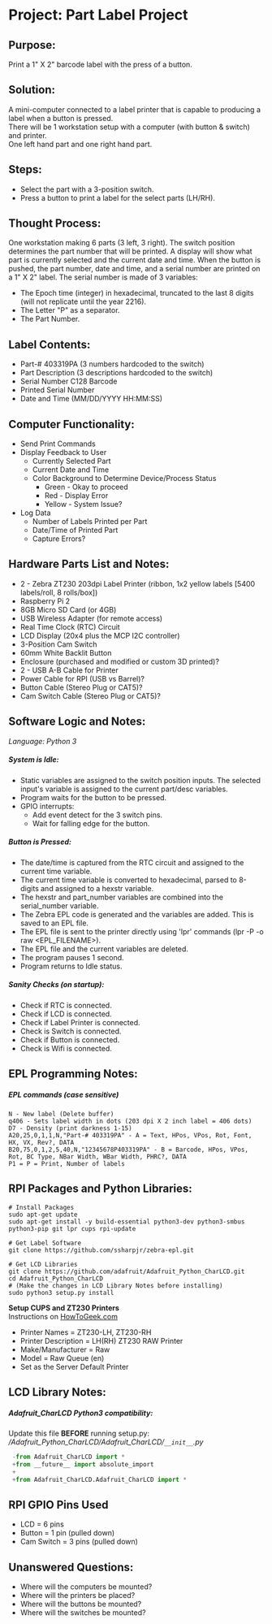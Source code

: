 # Project:  Part Label Project


## Purpose:
Print a 1" X 2" barcode label with the press of a button.


## Solution:
A mini-computer connected to a label printer that is capable to producing a label when a button is pressed.  
There will be 1 workstation setup with a computer (with button & switch) and printer.  
One left hand part and one right hand part.


## Steps:
- Select the part with a 3-position switch.
- Press a button to print a label for the select parts (LH/RH).


## Thought Process:
One workstation making 6 parts (3 left, 3 right).
The switch position determines the part number that will be printed.
A display will show what part is currently selected and the current date and time.
When the button is pushed, the part number, date and time, and a serial number are printed on a 1" X 2" label.
The serial number is made of 3 variables:
- The Epoch time (integer) in hexadecimal, truncated to the last 8 digits (will not replicate until the year 2216).
- The Letter "P" as a separator.
- The Part Number.


## Label Contents:
- Part-# 403319PA (3 numbers hardcoded to the switch)
- Part Description (3 descriptions hardcoded to the switch)
- Serial Number C128 Barcode
- Printed Serial Number
- Date and Time (MM/DD/YYYY HH:MM:SS)


## Computer Functionality:
- Send Print Commands
- Display Feedback to User
    + Currently Selected Part
    + Current Date and Time
    + Color Background to Determine Device/Process Status
        * Green - Okay to proceed
        * Red - Display Error
        * Yellow - System Issue?
- Log Data
    + Number of Labels Printed per Part
    + Date/Time of Printed Part
    + Capture Errors?


## Hardware Parts List and Notes:
- 2 - Zebra ZT230 203dpi Label Printer (ribbon, 1x2 yellow labels [5400 labels/roll, 8 rolls/box])
- Raspberry Pi 2
- 8GB Micro SD Card (or 4GB)
- USB Wireless Adapter (for remote access)
- Real Time Clock (RTC) Circuit
- LCD Display (20x4 plus the MCP I2C controller)
- 3-Position Cam Switch
- 60mm White Backlit Button
- Enclosure (purchased and modified or custom 3D printed)?
- 2 - USB A-B Cable for Printer
- Power Cable for RPI (USB vs Barrel)?
- Button Cable (Stereo Plug or CAT5)?
- Cam Switch Cable (Stereo Plug or CAT5)?


## Software Logic and Notes:
*Language: Python 3*

##### System is Idle:
- Static variables are assigned to the switch position inputs.  The selected input's variable is assigned to the current part/desc variables.
- Program waits for the button to be pressed.
- GPIO interrupts:
    + Add event detect for the 3 switch pins.
    + Wait for falling edge for the button.

##### Button is Pressed:
- The date/time is captured from the RTC circuit and assigned to the current time variable.
- The current time variable is converted to hexadecimal, parsed to 8-digits and assigned to a hexstr variable.
- The hexstr and part_number variables are combined into the serial_number variable.
- The Zebra EPL code is generated and the variables are added.  This is saved to an EPL file.
- The EPL file is sent to the printer directly using 'lpr' commands (lpr -P <PRINTER> -o raw <EPL_FILENAME>).
- The EPL file and the current variables are deleted.
- The program pauses 1 second.
- Program returns to Idle status.

##### Sanity Checks (on startup):
- Check if RTC is connected.
- Check if LCD is connected.
- Check if Label Printer is connected.
- Check is Switch is connected.
- Check if Button is connected.
- Check is Wifi is connected.


## EPL Programming Notes:
##### EPL commands (*case sensitive*)
    N - New label (Delete buffer)
    q406 - Sets label width in dots (203 dpi X 2 inch label = 406 dots)
    D7 - Density (print darkness 1-15)
    A20,25,0,1,1,N,"Part-# 403319PA" - A = Text, HPos, VPos, Rot, Font, HX, VX, Rev?, DATA
    B20,75,0,1,2,5,40,N,"12345678P403319PA" - B = Barcode, HPos, VPos, Rot, BC Type, NBar Width, WBar Width, PHRC?, DATA
    P1 = P = Print, Number of labels


## RPI Packages and Python Libraries:
```shell
# Install Packages
sudo apt-get update
sudo apt-get install -y build-essential python3-dev python3-smbus python3-pip git lpr cups rpi-update

# Get Label Software
git clone https://github.com/ssharpjr/zebra-epl.git

# Get LCD Libraries
git clone https://github.com/adafruit/Adafruit_Python_CharLCD.git
cd Adafruit_Python_CharLCD
# (Make the changes in LCD Library Notes before installing)
sudo python3 setup.py install
```
**Setup CUPS and ZT230 Printers**  
Instructions on 
[HowToGeek.com](http://www.howtogeek.com/169679/how-to-add-a-printer-to-your-raspberry-pi-or-other-linux-computer/)  
- Printer Names = ZT230-LH, ZT230-RH
- Printer Description = LH(RH) ZT230 RAW Printer
- Make/Manufacturer = Raw
- Model = Raw Queue (en)
- Set as the Server Default Printer

## LCD Library Notes:
##### Adafruit_CharLCD Python3 compatibility:
Update this file **BEFORE** running setup.py:  
*/Adafruit_Python_CharLCD/Adafruit_CharLCD/`__init__`.py*
```python
 -from Adafruit_CharLCD import *
 +from __future__ import absolute_import
 +
 +from Adafruit_CharLCD.Adafruit_CharLCD import *
```

## RPI GPIO Pins Used
- LCD = 6 pins
- Button = 1 pin (pulled down)
- Cam Switch = 3 pins (pulled down)


## Unanswered Questions:
- Where will the computers be mounted?
- Where will the printers be placed?
- Where will the buttons be mounted?
- Where will the switches be mounted?
